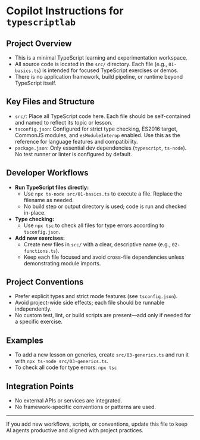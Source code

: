 # Copilot Instructions for `typescriptlab`

## Project Overview
- This is a minimal TypeScript learning and experimentation workspace.
- All source code is located in the `src/` directory. Each file (e.g., `01-basics.ts`) is intended for focused TypeScript exercises or demos.
- There is no application framework, build pipeline, or runtime beyond TypeScript itself.

## Key Files and Structure
- `src/`: Place all TypeScript code here. Each file should be self-contained and named to reflect its topic or lesson.
- `tsconfig.json`: Configured for strict type checking, ES2016 target, CommonJS modules, and `esModuleInterop` enabled. Use this as the reference for language features and compatibility.
- `package.json`: Only essential dev dependencies (`typescript`, `ts-node`). No test runner or linter is configured by default.

## Developer Workflows
- **Run TypeScript files directly:**
  - Use `npx ts-node src/01-basics.ts` to execute a file. Replace the filename as needed.
  - No build step or output directory is used; code is run and checked in-place.
- **Type checking:**
  - Use `npx tsc` to check all files for type errors according to `tsconfig.json`.
- **Add new exercises:**
  - Create new files in `src/` with a clear, descriptive name (e.g., `02-functions.ts`).
  - Keep each file focused and avoid cross-file dependencies unless demonstrating module imports.

## Project Conventions
- Prefer explicit types and strict mode features (see `tsconfig.json`).
- Avoid project-wide side effects; each file should be runnable independently.
- No custom test, lint, or build scripts are present—add only if needed for a specific exercise.

## Examples
- To add a new lesson on generics, create `src/03-generics.ts` and run it with `npx ts-node src/03-generics.ts`.
- To check all code for type errors: `npx tsc`

## Integration Points
- No external APIs or services are integrated.
- No framework-specific conventions or patterns are used.

---

If you add new workflows, scripts, or conventions, update this file to keep AI agents productive and aligned with project practices.
